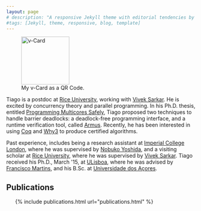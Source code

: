 ```yaml
---
layout: page
# description: "A responsive Jekyll theme with editorial tendencies by designer Michael Rose."
#tags: [Jekyll, theme, responsive, blog, template]
---
```


<figure class="image-pull-right">
<img src="{{ site.url }}/images/qrcode.png" alt="v-Card" class=".image-pull-right" width="128" />
<figcaption>My v-Card as a QR Code.</figcaption>
</figure>

Tiago is a postdoc at [Rice University], working with [Vivek Sarkar].
He is excited by concurrency theory and parallel programming. In
his Ph.D. thesis, entitled [Programming Multicores Safely], Tiago
proposed two techniques to handle barrier deadlocks: a deadlock-free
programming interface, and a runtime verification tool, called
[Armus]. Recently, he has been interested in using [Coq] and [Why3] to
produce certified algorithms.

Past experience, includes being a research assistant at [Imperial
College London], where he was supervised by [Nobuko Yoshida], and a
visiting scholar at [Rice University], where he was supervised by
[Vivek Sarkar]. Tiago received his Ph.D., March '15, at [ULisboa],
where he was advised by [Francisco Martins], and his B.Sc. at
[Universidade dos Açores].

## Publications

<ul>
{% include publications.html url="publications.html" %}
</ul>

[Francisco Martins]: http://homepages.di.fc.ul.pt/~fmartins/
[ULisboa]: http://www.ulisboa.pt/
[Imperial College London]: http://imperial.ac.uk/
[Rice University]: http://rice.edu/
[Nobuko Yoshida]: http://www.doc.ic.ac.uk/~yoshida/
[Universidade dos Açores]: http://www.uac.pt/
[Coq]: https://coq.inria.fr/
[Why3]: http://why3.lri.fr/
[Armus]: https://bitbucket.org/cogumbreiro/armus
[Vivek Sarkar]: http://vsarkar.rice.edu
[Programming Multicores Safely]: https://bitbucket.org/cogumbreiro/armus/downloads/cogumbreiro-phd-thesis.pdf
